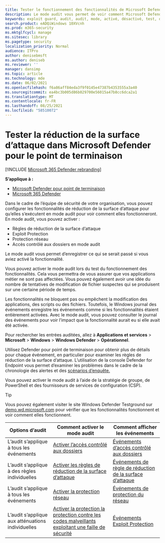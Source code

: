 ```yaml
---
title: Tester le fonctionnement des fonctionnalités de Microsoft Defender for Endpoint en mode audit
description: Le mode audit vous permet de voir comment Microsoft Defender pour point de terminaison protégerait vos appareils s’il était activé.
keywords: exploit guard, audit, audit, mode, activé, désactivé, test, démonstration, évaluer, atelier
search.product: eADQiWindows 10XVcnh
ms.prod: m365-security
ms.mktglfcycl: manage
ms.sitesec: library
ms.pagetype: security
localization_priority: Normal
audience: ITPro
author: denisebmsft
ms.author: deniseb
ms.reviewer: ''
manager: dansimp
ms.topic: article
ms.technology: mde
ms.date: 06/02/2021
ms.openlocfilehash: f6a86aff84eda3f9f0145e47387b4353555a3a40
ms.sourcegitcommit: ea4bc3b005d86b029700e56015a47b8cc6dca2a1
ms.translationtype: MT
ms.contentlocale: fr-FR
ms.lasthandoff: 08/25/2021
ms.locfileid: "58510072"
---
```

# <a name="test-attack-surface-reduction-in-microsoft-defender-for-endpoint"></a>Tester la réduction de la surface d’attaque dans Microsoft Defender pour le point de terminaison

[!INCLUDE [Microsoft 365 Defender rebranding](../../includes/microsoft-defender.md)]

**S’applique à :**

- [Microsoft Defender pour point de terminaison](https://go.microsoft.com/fwlink/?linkid=2154037)
- [Microsoft 365 Defender](https://go.microsoft.com/fwlink/?linkid=2118804)

Dans le cadre de l’équipe de sécurité de votre organisation, vous pouvez configurer les fonctionnalités de réduction de la surface d’attaque pour qu’elles s’exécutent en mode audit pour voir comment elles fonctionneront. En mode audit, vous pouvez activer :

- Règles de réduction de la surface d’attaque
- Exploit Protection
- Protection réseau
- Accès contrôlé aux dossiers en mode audit

Le mode audit vous permet  d’enregistrer ce qui se serait passé si vous aviez activé la fonctionnalité.

Vous pouvez activer le mode audit lors du test du fonctionnement des fonctionnalités. Cela vous permettra de vous assurer que vos applications métier ne sont pas affectées. Vous pouvez également avoir une idée du nombre de tentatives de modification de fichier suspectes qui se produisent sur une certaine période de temps.

Les fonctionnalités ne bloquent pas ou empêchent la modification des applications, des scripts ou des fichiers. Toutefois, le Windows journal des événements enregistre les événements comme si les fonctionnalités étaient entièrement activées. Avec le mode audit, vous pouvez consulter le journal des événements pour voir l’impact que la fonctionnalité aurait eu si elle avait été activée.

Pour rechercher les entrées auditées, allez à **Applications et services** \> **Microsoft** \> **Windows** \> **Windows Defender** \> **Opérationnel**.

Utilisez Defender pour point de terminaison pour obtenir plus de détails pour chaque événement, en particulier pour examiner les règles de réduction de la surface d’attaque. L’utilisation de la console Defender for Endpoint vous permet d’examiner les problèmes dans le cadre de la chronologie des alertes et des [scénarios d’enquête.](investigate-alerts.md)

Vous pouvez activer le mode audit à l’aide de la stratégie de groupe, de PowerShell et des fournisseurs de services de configuration (CSP).

> [!TIP]
> Vous pouvez également visiter le site Windows Defender Testground sur [demo.wd.microsoft.com](https://demo.wd.microsoft.com?ocid=cx-wddocs-testground) pour vérifier que les fonctionnalités fonctionnent et voir comment elles fonctionnent.

|Options d’audit|Comment activer le mode audit|Comment afficher les événements|
|---|---|---|
|L’audit s’applique à tous les événements|[Activer l’accès contrôlé aux dossiers](enable-controlled-folders.md)|[Événements d’accès contrôlé aux dossiers](evaluate-controlled-folder-access.md#review-controlled-folder-access-events-in-windows-event-viewer)
|L’audit s’applique à des règles individuelles|[Activer les règles de réduction de la surface d’attaque](enable-attack-surface-reduction.md)|[Événements de règle de réduction de la surface d’attaque](evaluate-attack-surface-reduction.md#review-attack-surface-reduction-events-in-windows-event-viewer)
|L’audit s’applique à tous les événements|[Activer la protection réseau](enable-network-protection.md)|[Événements de protection du réseau](evaluate-network-protection.md#review-network-protection-events-in-windows-event-viewer)
|L’audit s’applique aux atténuations individuelles|[Activer la protection la protection contre les codes malveillants exploitant une faille de sécurité](enable-exploit-protection.md)|[Événements Exploit Protection](exploit-protection.md#review-exploit-protection-events-in-windows-event-viewer)
